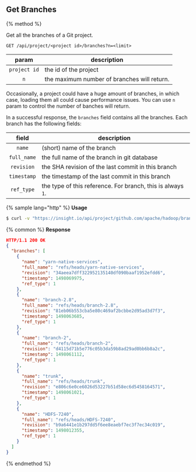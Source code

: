 ## Get Branches

{% method %}

Get all the branches of a Git project.

```
GET /api/project/<project id>/branches?n=<limit>
```

| param | description |
|:-:|---|
| `project id` | the id of the project |
| `n` | the maximum number of branches will return. |

Occasionally, a project could have a huge amount of branches, in which case,
loading them all could cause performance issues. You can use `n` param 
to control the number of banches will return.

In a successful response, the `branches` field contains all the branches.
Each branch has the following fields:

| field | description |
|:-:|---|
| `name` | (short) name of the branch |
| `full_name` | the full name of the branch in git database |
| `revision` | the SHA revision of the last commit in this branch |
| `timestamp` | the timestamp of the last commit in this branch |
| `ref_type` | the type of this reference. For branch, this is always `1`. |

{% sample lang="http" %}
**Usage**
```bash
$ curl -v "https://insight.io/api/project/github.com/apache/hadoop/branches?n=5"
```

{% common %}
**Response**

```json
HTTP/1.1 200 OK
{
  "branches": [
    {
      "name": "yarn-native-services",
      "full_name": "refs/heads/yarn-native-services",
      "revision": "34aeea7dff322952135140df090baaf1952efdd6",
      "timestamp": 1498069975,
      "ref_type": 1
    },
    {
      "name": "branch-2.8",
      "full_name": "refs/heads/branch-2.8",
      "revision": "81eb06b553cba5e80c469af2bcbbe2d95ad3d7f3",
      "timestamp": 1498063685,
      "ref_type": 1
    },
    {
      "name": "branch-2",
      "full_name": "refs/heads/branch-2",
      "revision": "d4115d71b5e776c05b3da59b8ad29ad0bb6b8a2c",
      "timestamp": 1498061112,
      "ref_type": 1
    },
    {
      "name": "trunk",
      "full_name": "refs/heads/trunk",
      "revision": "e806c6e0ce6026d53227b51d58ec6d5458164571",
      "timestamp": 1498061021,
      "ref_type": 1
    },
    {
      "name": "HDFS-7240",
      "full_name": "refs/heads/HDFS-7240",
      "revision": "b9a6441e1b297dd5f6ee8eaebf7ec3f7ec34c019",
      "timestamp": 1498012355,
      "ref_type": 1
    }
  ]
}
```

{% endmethod %}